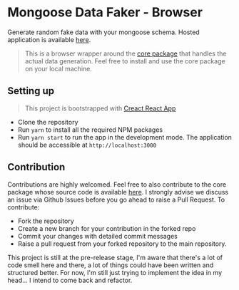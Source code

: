 # Mongoose Data Faker - Browser
Generate random fake data with your mongoose schema. Hosted application is available [here](https://mongoose-data-faker.herokuapp.com/).
> This is a browser wrapper around the [core package](https://www.npmjs.com/package/mongoose-data-faker) that handles the actual data generation. Feel free to install and use the core package on your local machine.

## Setting up
> This project is bootstrapped with [Creact React App](https://github.com/facebook/create-react-app)
- Clone the repository
- Run `yarn` to install all the required NPM packages
- Run `yarn start` to run the app in the development mode. The application should be accessible at `http://localhost:3000`

## Contribution
Contributions are highly welcomed. Feel free to also contribute to the core package whose source code is available [here](https://www.npmjs.com/package/mongoose-data-faker).
I strongly advise we discuss an issue via Github Issues before you go ahead to raise a Pull Request. To contribute:

- Fork the repository
- Create a new branch for your contribution in the forked repo
- Commit your changes with detailed commit messages
- Raise a pull request from your forked repository to the main repository.

This project is still at the pre-release stage, I'm aware that there's a lot of code smell here and there, a lot of things could have been written and structured better. For now, I'm still just trying to implement the idea in my head... I intend to come back and refactor.